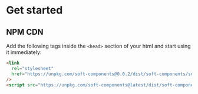 # Get started

## NPM CDN

Add the following tags inside the `<head>` section of your html and start using it immediately:

```html
<link
  rel="stylesheet"
  href="https://unpkg.com/soft-components@0.0.2/dist/soft-components/soft-components.css"
/>
<script src="https://unpkg.com/soft-components@latest/dist/soft-components/soft-components.js"></script>
```
